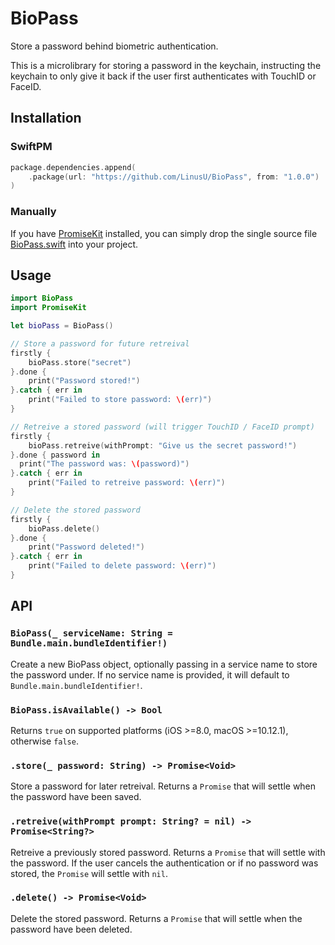 # BioPass

Store a password behind biometric authentication.

This is a microlibrary for storing a password in the keychain, instructing the keychain to only give it back if the user first authenticates with TouchID or FaceID.

## Installation

### SwiftPM

```swift
package.dependencies.append(
    .package(url: "https://github.com/LinusU/BioPass", from: "1.0.0")
)
```

### Manually

If you have [PromiseKit](https://github.com/mxcl/PromiseKit) installed, you can simply drop the single source file [BioPass.swift](Sources/BioPass/BioPass.swift) into your project.

## Usage

```swift
import BioPass
import PromiseKit

let bioPass = BioPass()

// Store a password for future retreival
firstly {
    bioPass.store("secret")
}.done {
    print("Password stored!")
}.catch { err in
    print("Failed to store password: \(err)")
}

// Retreive a stored password (will trigger TouchID / FaceID prompt)
firstly {
    bioPass.retreive(withPrompt: "Give us the secret password!")
}.done { password in
  print("The password was: \(password)")
}.catch { err in
    print("Failed to retreive password: \(err)")
}

// Delete the stored password
firstly {
    bioPass.delete()
}.done {
    print("Password deleted!")
}.catch { err in
    print("Failed to delete password: \(err)")
}
```

## API

### `BioPass(_ serviceName: String = Bundle.main.bundleIdentifier!)`

Create a new BioPass object, optionally passing in a service name to store the password under. If no service name is provided, it will default to `Bundle.main.bundleIdentifier!`.

### `BioPass.isAvailable() -> Bool`

Returns `true` on supported platforms (iOS >=8.0, macOS >=10.12.1), otherwise `false`.

### `.store(_ password: String) -> Promise<Void>`

Store a password for later retreival. Returns a `Promise` that will settle when the password have been saved.

### `.retreive(withPrompt prompt: String? = nil) -> Promise<String?>`

Retreive a previously stored password. Returns a `Promise` that will settle with the password. If the user cancels the authentication or if no password was stored, the `Promise` will settle with `nil`.

### `.delete() -> Promise<Void>`

Delete the stored password. Returns a `Promise` that will settle when the password have been deleted.
